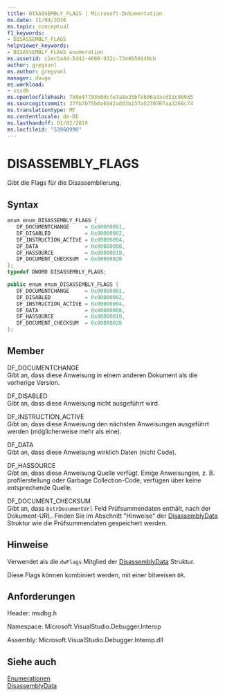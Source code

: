 ```yaml
---
title: DISASSEMBLY_FLAGS | Microsoft-Dokumentation
ms.date: 11/04/2016
ms.topic: conceptual
f1_keywords:
- DISASSEMBLY_FLAGS
helpviewer_keywords:
- DISASSEMBLY_FLAGS enumeration
ms.assetid: c1ec5a4d-5d42-4660-932c-7348550140cb
author: gregvanl
ms.author: gregvanl
manager: douge
ms.workload:
- vssdk
ms.openlocfilehash: 7b0e4f793b0dcfe7a8a35bfeb06a3acd53c969d5
ms.sourcegitcommit: 37fb7075b0a65d2add3b137a5230767aa3266c74
ms.translationtype: MT
ms.contentlocale: de-DE
ms.lasthandoff: 01/02/2019
ms.locfileid: "53960990"
---
```

# <a name="disassemblyflags"></a>DISASSEMBLY_FLAGS
Gibt die Flags für die Disassemblierung.  
  
## <a name="syntax"></a>Syntax  
  
```cpp  
enum enum_DISASSEMBLY_FLAGS {   
   DF_DOCUMENTCHANGE     = 0x00000001,  
   DF_DISABLED           = 0x00000002,  
   DF_INSTRUCTION_ACTIVE = 0x00000004,  
   DF_DATA               = 0x00000008,  
   DF_HASSOURCE          = 0x00000010,  
   DF_DOCUMENT_CHECKSUM  = 0x00000020  
};  
typedef DWORD DISASSEMBLY_FLAGS;  
```  
  
```csharp  
public enum enum_DISASSEMBLY_FLAGS {   
   DF_DOCUMENTCHANGE     = 0x00000001,  
   DF_DISABLED           = 0x00000002,  
   DF_INSTRUCTION_ACTIVE = 0x00000004,  
   DF_DATA               = 0x00000008,  
   DF_HASSOURCE          = 0x00000010,  
   DF_DOCUMENT_CHECKSUM  = 0x00000020  
};  
```  
  
## <a name="members"></a>Member  
 DF_DOCUMENTCHANGE  
 Gibt an, dass diese Anweisung in einem anderen Dokument als die vorherige Version.  
  
 DF_DISABLED  
 Gibt an, dass diese Anweisung nicht ausgeführt wird.  
  
 DF_INSTRUCTION_ACTIVE  
 Gibt an, dass diese Anweisung den nächsten Anweisungen ausgeführt werden (möglicherweise mehr als eine).  
  
 DF_DATA  
 Gibt an, dass diese Anweisung wirklich Daten (nicht Code).  
  
 DF_HASSOURCE  
 Gibt an, dass diese Anweisung Quelle verfügt. Einige Anweisungen, z. B. profilerstellung oder Garbage Collection-Code, verfügen über keine entsprechende Quelle.  
  
 DF_DOCUMENT_CHECKSUM  
 Gibt an, dass `bstrDocumentUrl` Feld Prüfsummendaten enthält, nach der Dokument-URL. Finden Sie im Abschnitt "Hinweise" der [DisassemblyData](../../../extensibility/debugger/reference/disassemblydata.md) Struktur wie die Prüfsummendaten gespeichert werden.  
  
## <a name="remarks"></a>Hinweise  
 Verwendet als die `dwFlags` Mitglied der [DisassemblyData](../../../extensibility/debugger/reference/disassemblydata.md) Struktur.  
  
 Diese Flags können kombiniert werden, mit einer bitweisen `OR`.  
  
## <a name="requirements"></a>Anforderungen  
 Header: msdbg.h  
  
 Namespace: Microsoft.VisualStudio.Debugger.Interop  
  
 Assembly: Microsoft.VisualStudio.Debugger.Interop.dll  
  
## <a name="see-also"></a>Siehe auch  
 [Enumerationen](../../../extensibility/debugger/reference/enumerations-visual-studio-debugging.md)   
 [DisassemblyData](../../../extensibility/debugger/reference/disassemblydata.md)
